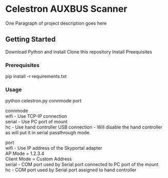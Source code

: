 # Celestron AUXBUS Scanner

One Paragraph of project description goes here

## Getting Started

Download Python and install
Clone this repository
Install Preequisites

### Prerequisites

pip install -r requirements.txt

### Usage

python celestron.py connmode port

connmode  <br />
  wifi - Use TCP-IP connection  <br />
  serial - Use PC port of mount <br />
  hc - Use hand controller USB connection - Will disable the hand controller as will put it in serial passthrough mode. <br />

port  <br /> 
  wifi - Use IP address of the Skyportal adapter <br />
         AP Mode = 1.2.3.4 <br />
         Client Mode = Custom Address <br />
  serial - COM port used by Serial port connected to PC port of the mount <br />
  hc - COM port used by Serial port assigned to hand controller <br />
 

